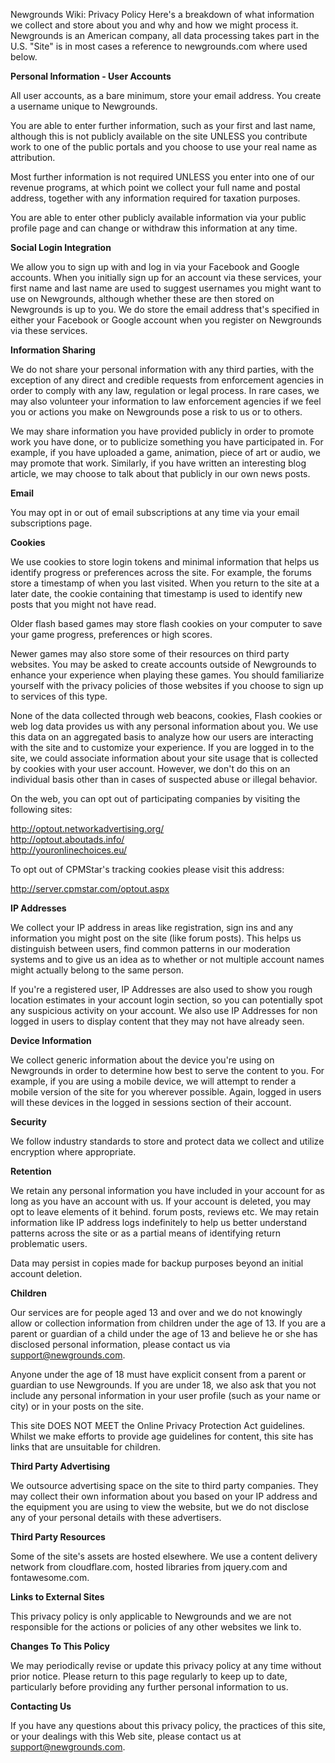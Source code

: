 Newgrounds Wiki: Privacy Policy Here's a breakdown of what information we collect and store about you and why and how we might process it. Newgrounds is an American company, all data processing takes part in the U.S. "Site" is in most cases a reference to newgrounds.com where used below.  
  
**Personal Information - User Accounts**  
  
All user accounts, as a bare minimum, store your email address. You create a username unique to Newgrounds.  
  
You are able to enter further information, such as your first and last name, although this is not publicly available on the site UNLESS you contribute work to one of the public portals and you choose to use your real name as attribution.  
  
Most further information is not required UNLESS you enter into one of our revenue programs, at which point we collect your full name and postal address, together with any information required for taxation purposes.  
  
You are able to enter other publicly available information via your public profile page and can change or withdraw this information at any time.  
  
**Social Login Integration**  
  
We allow you to sign up with and log in via your Facebook and Google accounts. When you initially sign up for an account via these services, your first name and last name are used to suggest usernames you might want to use on Newgrounds, although whether these are then stored on Newgrounds is up to you. We do store the email address that's specified in either your Facebook or Google account when you register on Newgrounds via these services.  
  
**Information Sharing**  
  
We do not share your personal information with any third parties, with the exception of any direct and credible requests from enforcement agencies in order to comply with any law, regulation or legal process. In rare cases, we may also volunteer your information to law enforcement agencies if we feel you or actions you make on Newgrounds pose a risk to us or to others.  
  
We may share information you have provided publicly in order to promote work you have done, or to publicize something you have participated in. For example, if you have uploaded a game, animation, piece of art or audio, we may promote that work. Similarly, if you have written an interesting blog article, we may choose to talk about that publicly in our own news posts.  
  
**Email**  
  
You may opt in or out of email subscriptions at any time via your email subscriptions page.  
  
**Cookies**  
  
We use cookies to store login tokens and minimal information that helps us identify progress or preferences across the site. For example, the forums store a timestamp of when you last visited. When you return to the site at a later date, the cookie containing that timestamp is used to identify new posts that you might not have read.  
  
Older flash based games may store flash cookies on your computer to save your game progress, preferences or high scores.  
  
Newer games may also store some of their resources on third party websites. You may be asked to create accounts outside of Newgrounds to enhance your experience when playing these games. You should familiarize yourself with the privacy policies of those websites if you choose to sign up to services of this type.  
  
None of the data collected through web beacons, cookies, Flash cookies or web log data provides us with any personal information about you. We use this data on an aggregated basis to analyze how our users are interacting with the site and to customize your experience. If you are logged in to the site, we could associate information about your site usage that is collected by cookies with your user account. However, we don't do this on an individual basis other than in cases of suspected abuse or illegal behavior.  
  
On the web, you can opt out of participating companies by visiting the following sites:  
  
http://optout.networkadvertising.org/  
http://optout.aboutads.info/  
http://youronlinechoices.eu/  
  
To opt out of CPMStar's tracking cookies please visit this address:  
  
http://server.cpmstar.com/optout.aspx  
  
**IP Addresses**  
  
We collect your IP address in areas like registration, sign ins and any information you might post on the site (like forum posts). This helps us distinguish between users, find common patterns in our moderation systems and to give us an idea as to whether or not multiple account names might actually belong to the same person.  
  
If you're a registered user, IP Addresses are also used to show you rough location estimates in your account login section, so you can potentially spot any suspicious activity on your account. We also use IP Addresses for non logged in users to display content that they may not have already seen.  
  
**Device Information**  
  
We collect generic information about the device you're using on Newgrounds in order to determine how best to serve the content to you. For example, if you are using a mobile device, we will attempt to render a mobile version of the site for you wherever possible. Again, logged in users will these devices in the logged in sessions section of their account.  
  
**Security**  
  
We follow industry standards to store and protect data we collect and utilize encryption where appropriate.  
  
**Retention**  
  
We retain any personal information you have included in your account for as long as you have an account with us. If your account is deleted, you may opt to leave elements of it behind. forum posts, reviews etc. We may retain information like IP address logs indefinitely to help us better understand patterns across the site or as a partial means of identifying return problematic users.  
  
Data may persist in copies made for backup purposes beyond an initial account deletion.  
  
**Children**  
  
Our services are for people aged 13 and over and we do not knowingly allow or collection information from children under the age of 13. If you are a parent or guardian of a child under the age of 13 and believe he or she has disclosed personal information, please contact us via support@newgrounds.com.  
  
Anyone under the age of 18 must have explicit consent from a parent or guardian to use Newgrounds. If you are under 18, we also ask that you not include any personal information in your user profile (such as your name or city) or in your posts on the site.  
  
This site DOES NOT MEET the Online Privacy Protection Act guidelines. Whilst we make efforts to provide age guidelines for content, this site has links that are unsuitable for children.  
  
**Third Party Advertising**  
  
We outsource advertising space on the site to third party companies. They may collect their own information about you based on your IP address and the equipment you are using to view the website, but we do not disclose any of your personal details with these advertisers.  
  
**Third Party Resources**  
  
Some of the site's assets are hosted elsewhere. We use a content delivery network from cloudflare.com, hosted libraries from jquery.com and fontawesome.com.  
  
**Links to External Sites**  
  
This privacy policy is only applicable to Newgrounds and we are not responsible for the actions or policies of any other websites we link to.  
  
**Changes To This Policy**  
  
We may periodically revise or update this privacy policy at any time without prior notice. Please return to this page regularly to keep up to date, particularly before providing any further personal information to us.  
  
**Contacting Us**  
  
If you have any questions about this privacy policy, the practices of this site, or your dealings with this Web site, please contact us at support@newgrounds.com.